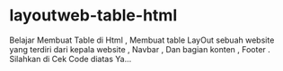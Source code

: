 # layoutweb-table-html
Belajar Membuat Table di Html , Membuat table LayOut sebuah website yang terdiri dari kepala website , Navbar , Dan bagian konten , Footer . Silahkan di Cek Code diatas Ya...
